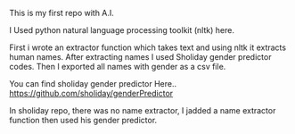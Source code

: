 This is my first repo with A.I.

I Used python natural language processing toolkit (nltk) here.

First i wrote an extractor function which takes text and using nltk it extracts human names.
After extracting names I used Sholiday gender predictor codes. Then I exported all names with gender as a csv file.

You can find sholiday gender predictor Here..
https://github.com/sholiday/genderPredictor

In sholiday repo, there was no name extractor, I jadded a name extractor function then used his gender predictor.
